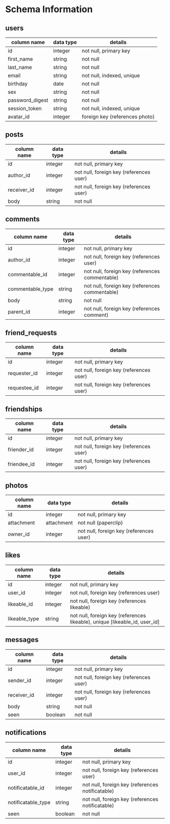 # Schema Information

## users
column name     | data type | details
----------------|-----------|-----------------------
id              | integer   | not null, primary key
first_name      | string    | not null
last_name       | string    | not null
email           | string    | not null, indexed, unique
birthday        | date      | not null
sex             | string    | not null
password_digest | string    | not null
session_token   | string    | not null, indexed, unique
avatar_id       | integer   | foreign key (references photo)

## posts
column name     | data type | details
----------------|-----------|-----------------------
id              | integer   | not null, primary key
author_id       | integer   | not null, foreign key (references user)
receiver_id     | integer   | not null, foreign key (references user)
body            | string    | not null


## comments
column name     | data type | details
----------------|-----------|-----------------------
id              | integer   | not null, primary key
author_id       | integer   | not null, foreign key (references user)
commentable_id  | integer   | not null, foreign key (references commentable)
commentable_type| string    | not null, foreign key (references commentable)
body            | string    | not null
parent_id       | integer   | not null, foreign key (references comment)

## friend_requests
column name     | data type | details
----------------|-----------|-----------------------
id              | integer   | not null, primary key
requester_id    | integer   | not null, foreign key (references user)
requestee_id    | integer   | not null, foreign key (references user)

## friendships
column name     | data type | details
----------------|-----------|-----------------------
id              | integer   | not null, primary key
friender_id     | integer   | not null, foreign key (references user)
friendee_id     | integer   | not null, foreign key (references user)

## photos
column name     | data type | details
----------------|-----------|-----------------------
id              | integer   | not null, primary key
attachment      | attachment| not null (paperclip)
owner_id        | integer   | not null, foreign key (references user)

## likes
column name     | data type | details
----------------|-----------|-----------------------
id              | integer   | not null, primary key
user_id         | integer   | not null, foreign key (references user)
likeable_id     | integer   | not null, foreign key (references likeable)
likeable_type   | string    | not null, foreign key (references likeable), unique [likeable_id, user_id]

## messages
column name     | data type | details
----------------|-----------|-----------------------
id              | integer   | not null, primary key
sender_id       | integer   | not null, foreign key (references user)
receiver_id     | integer   | not null, foreign key (references user)
body            | string    | not null
seen            | boolean   | not null

## notifications
column name        | data type | details
-------------------|-----------|-----------------------
id                 | integer   | not null, primary key
user_id            | integer   | not null, foreign key (references user)
notificatable_id   | integer   | not null, foreign key (references notificatable)
notificatable_type | string    | not null, foreign key (references notificatable)
seen               | boolean   | not null
